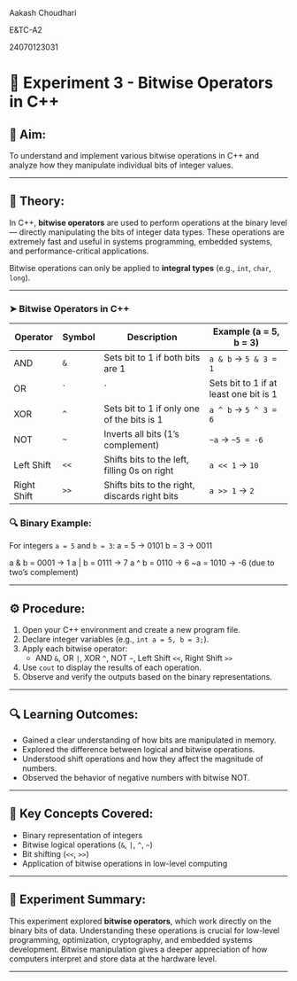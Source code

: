 Aakash Choudhari

E&TC-A2

24070123031

# 🧪 Experiment 3 - Bitwise Operators in C++

## 🎯 Aim:
To understand and implement various bitwise operations in C++ and analyze how they manipulate individual bits of integer values.

---

## 🧠 Theory:

In C++, **bitwise operators** are used to perform operations at the binary level — directly manipulating the bits of integer data types. These operations are extremely fast and useful in systems programming, embedded systems, and performance-critical applications.

Bitwise operations can only be applied to **integral types** (e.g., `int`, `char`, `long`).

---

### ➤ Bitwise Operators in C++

| Operator | Symbol | Description                                      | Example (a = 5, b = 3) |
|----------|--------|--------------------------------------------------|------------------------|
| AND      | `&`    | Sets bit to 1 if both bits are 1                | `a & b` → `5 & 3 = 1`  |
| OR       | `|`    | Sets bit to 1 if at least one bit is 1          | `a | b` → `5 | 3 = 7`  |
| XOR      | `^`    | Sets bit to 1 if only one of the bits is 1      | `a ^ b` → `5 ^ 3 = 6`  |
| NOT      | `~`    | Inverts all bits (1’s complement)               | `~a` → `~5 = -6`       |
| Left Shift  | `<<` | Shifts bits to the left, filling 0s on right    | `a << 1` → `10`        |
| Right Shift | `>>` | Shifts bits to the right, discards right bits   | `a >> 1` → `2`         |

### 🔍 Binary Example:
For integers `a = 5` and `b = 3`:
a = 5 → 0101
b = 3 → 0011

a & b = 0001 → 1
a | b = 0111 → 7
a ^ b = 0110 → 6
~a    = 1010 → -6 (due to two’s complement)

---

## ⚙️ Procedure:

1. Open your C++ environment and create a new program file.
2. Declare integer variables (e.g., `int a = 5, b = 3;`).
3. Apply each bitwise operator:
   - AND `&`, OR `|`, XOR `^`, NOT `~`, Left Shift `<<`, Right Shift `>>`
4. Use `cout` to display the results of each operation.
5. Observe and verify the outputs based on the binary representations.

---

## 🔍 Learning Outcomes:

- Gained a clear understanding of how bits are manipulated in memory.
- Explored the difference between logical and bitwise operations.
- Understood shift operations and how they affect the magnitude of numbers.
- Observed the behavior of negative numbers with bitwise NOT.

---

## 📌 Key Concepts Covered:

- Binary representation of integers
- Bitwise logical operations (`&`, `|`, `^`, `~`)
- Bit shifting (`<<`, `>>`)
- Application of bitwise operations in low-level computing

---

## 📝 Experiment Summary:

This experiment explored **bitwise operators**, which work directly on the binary bits of data. Understanding these operations is crucial for low-level programming, optimization, cryptography, and embedded systems development. Bitwise manipulation gives a deeper appreciation of how computers interpret and store data at the hardware level.

---

